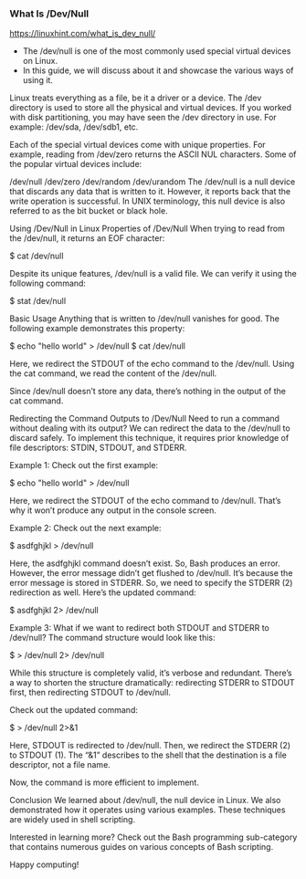 ### What Is /Dev/Null
https://linuxhint.com/what_is_dev_null/

- The /dev/null is one of the most commonly used special virtual devices on Linux. 
- In this guide, we will discuss about it and showcase the various ways of using it.

Linux treats everything as a file, be it a driver or a device. The /dev directory is used to store all the physical and virtual devices. If you worked with disk partitioning, you may have seen the /dev directory in use. For example: /dev/sda, /dev/sdb1, etc.

Each of the special virtual devices come with unique properties. For example, reading from /dev/zero returns the ASCII NUL characters. Some of the popular virtual devices include:

/dev/null
/dev/zero
/dev/random
/dev/urandom
The /dev/null is a null device that discards any data that is written to it. However, it reports back that the write operation is successful. In UNIX terminology, this null device is also referred to as the bit bucket or black hole.

Using /Dev/Null in Linux
Properties of /Dev/Null
When trying to read from the /dev/null, it returns an EOF character:

$ cat /dev/null

Despite its unique features, /dev/null is a valid file. We can verify it using the following command:

$ stat /dev/null

Basic Usage
Anything that is written to /dev/null vanishes for good. The following example demonstrates this property:

$ echo "hello world" > /dev/null
$ cat /dev/null

Here, we redirect the STDOUT of the echo command to the /dev/null. Using the cat command, we read the content of the /dev/null.

Since /dev/null doesn’t store any data, there’s nothing in the output of the cat command.

Redirecting the Command Outputs to /Dev/Null
Need to run a command without dealing with its output? We can redirect the data to the /dev/null to discard safely. To implement this technique, it requires prior knowledge of file descriptors: STDIN, STDOUT, and STDERR.

Example 1:
Check out the first example:

$ echo "hello world" > /dev/null

Here, we redirect the STDOUT of the echo command to /dev/null. That’s why it won’t produce any output in the console screen.

Example 2:
Check out the next example:

$ asdfghjkl > /dev/null

Here, the asdfghjkl command doesn’t exist. So, Bash produces an error. However, the error message didn’t get flushed to /dev/null. It’s because the error message is stored in STDERR. So, we need to specify the STDERR (2) redirection as well. Here’s the updated command:

$ asdfghjkl 2> /dev/null

Example 3:
What if we want to redirect both STDOUT and STDERR to /dev/null? The command structure would look like this:

$ <command> > /dev/null 2> /dev/null

While this structure is completely valid, it’s verbose and redundant. There’s a way to shorten the structure dramatically: redirecting STDERR to STDOUT first, then redirecting STDOUT to /dev/null.

Check out the updated command:

$ <command> > /dev/null 2>&1

Here, STDOUT is redirected to /dev/null. Then, we redirect the STDERR (2) to STDOUT (1). The “&1” describes to the shell that the destination is a file descriptor, not a file name.

Now, the command is more efficient to implement.

Conclusion
We learned about /dev/null, the null device in Linux. We also demonstrated how it operates using various examples. These techniques are widely used in shell scripting.

Interested in learning more? Check out the Bash programming sub-category that contains numerous guides on various concepts of Bash scripting.

Happy computing!

